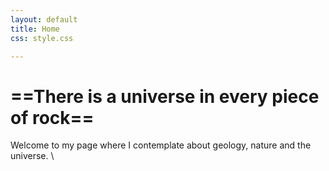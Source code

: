 ```yaml
---
layout: default
title: Home
css: style.css

---
```


# ==There is a universe in every piece of rock==

Welcome to my page where I contemplate about geology, nature and the universe. \

